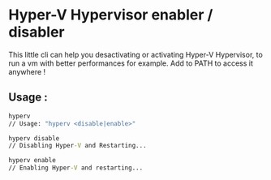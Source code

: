 # Hyper-V Hypervisor enabler / disabler
This little cli can help you desactivating or activating Hyper-V Hypervisor, to run a vm with better performances for example.
Add to PATH to access it anywhere !

## Usage :
```bat
hyperv
// Usage: "hyperv <disable|enable>"

hyperv disable
// Disabling Hyper-V and Restarting...

hyperv enable
// Enabling Hyper-V and restarting...
```
